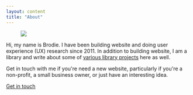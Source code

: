 ```yaml
---
layout: content
title: "About"
---
```


<figure class="bio-image">
  <img src="{{ site.baseurl }}/assets/img/me.jpg">
</figure>

Hi, my name is Brodie. I have been building website and doing user experience (UX) research since 2011. In addition to building website, I am a library and write about some of [various library projects](/blog/) here as well.

Get in touch with me if you're need a new website, particularly if you're a non-profit, a small business owner, or just have an interesting idea.

<div class="button-container">
  <a href="/contact/" class="button fancy">Get in touch</a>
</div>
